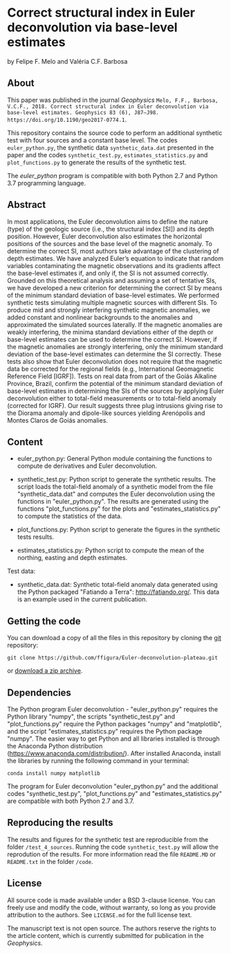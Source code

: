 # Correct structural index in Euler deconvolution via base-level estimates

by
Felipe F. Melo and Valéria C.F. Barbosa

## About

This paper was published in the journal *Geophysics* `Melo, F.F., Barbosa, V.C.F., 2018. Correct structural index in Euler deconvolution via base-level estimates. Geophysics 83 (6), J87–J98. https://doi.org/10.1190/geo2017-0774.1`.

This repository contains the source code to perform an additional synthetic test with four sources and a constant base level. The codes `euler_python.py`, the synthetic data `synthetic_data.dat` presented in the paper and the codes `synthetic_test.py`, `estimates_statistics.py` and `plot_functions.py` to generate the results of the synthetic test.

The *euler_python* program is compatible with both Python 2.7 and Python 3.7 programming language.
 
## Abstract

In most applications, the Euler deconvolution aims to define the nature (type) of the geologic source (i.e., the structural index [SI]) and its depth position. However, Euler deconvolution also estimates the horizontal positions of the sources and the base level of the magnetic anomaly. To determine the correct SI, most authors take advantage of the clustering of depth estimates. We have analyzed Euler’s equation to indicate that random variables contaminating the magnetic observations and its gradients affect the base-level estimates if, and only if, the SI is not assumed correctly. Grounded on this theoretical analysis and assuming a set of tentative SIs, we have developed a new criterion for determining the correct SI by means of the minimum standard deviation of base-level estimates. We performed synthetic tests simulating multiple magnetic sources with different SIs. To produce mid and strongly interfering synthetic magnetic anomalies, we added constant and nonlinear backgrounds to the anomalies and approximated the simulated sources laterally. If the magnetic anomalies are weakly interfering, the minima standard deviations either of the depth or base-level estimates can be used to determine the correct SI. However, if the magnetic anomalies are strongly interfering, only the minimum standard deviation of the base-level estimates can determine the SI correctly. These tests also show that Euler deconvolution does not require that the magnetic data be corrected for the regional fields (e.g., International Geomagnetic Reference Field [IGRF]). Tests on real data from part of the Goiás Alkaline Province, Brazil, confirm the potential of the minimum standard deviation of base-level estimates in determining the SIs of the sources by applying Euler deconvolution either to total-field measurements or to total-field anomaly (corrected for IGRF). Our result suggests three plug intrusions giving rise to the Diorama anomaly and dipole-like sources yielding Arenópolis and Montes Claros de Goiás anomalies.

## Content

- euler_python.py:
	General Python module containing the functions to compute de derivatives and 
	Euler deconvolution.
	
- synthetic_test.py:
	Python script to generate the synthetic results. The script loads the total-field
	anomaly of a synthetic model from the file "synthetic_data.dat" and computes the
	Euler deconvolution using the functions in "euler_python.py". The results are 
	generated using the functions "plot_functions.py" for the plots and 
	"estimates_statistics.py" to compute the statistics of the data.
	
- plot_functions.py:
	Python script to generate the figures in the synthetic tests results. 
	
- estimates_statistics.py:
	Python script to compute the mean of the northing, easting and depth estimates. 
	
Test data:

- synthetic_data.dat:
		Synthetic total-field anomaly data generated using the Python packaged
		"Fatiando a Terra": http://fatiando.org/. This data is an example used
		in the current publication.

## Getting the code

You can download a copy of all the files in this repository by cloning the
[git](https://git-scm.com/) repository:

    git clone https://github.com/ffigura/Euler-deconvolution-plateau.git

or [download a zip archive](https://github.com/ffigura/Euler-deconvolution-plateau/archive/master.zip).


## Dependencies

The Python program Euler deconvolution - "euler_python.py" requires the Python library "numpy", 
the scripts "synthetic_test.py" and "plot_functions.py" require the Python packages "numpy"
and "matplotlib", and the script "estimates_statistics.py" requires the Python package "numpy".
The easier way to get Python and all libraries installed is through the Anaconda Python 
distribution (https://www.anaconda.com/distribution/). After installed Anaconda, install the libraries 
by running the following command in your terminal:

	conda install numpy matplotlib

The program for Euler deconvolution "euler_python.py" and the additional codes "synthetic_test.py",
"plot_functions.py" and "estimates_statistics.py" are compatible with both Python 2.7 and 3.7.

## Reproducing the results

The results and figures for the synthetic test are reproducible from the folder `/test_4_sources`.
Running the code `synthetic_test.py` will allow the reprodution of the results. For more information
read the file `README.MD` or `README.txt` in the folder `/code`.


## License

All source code is made available under a BSD 3-clause license. You can freely
use and modify the code, without warranty, so long as you provide attribution
to the authors. See `LICENSE.md` for the full license text.

The manuscript text is not open source. The authors reserve the rights to the
article content, which is currently submitted for publication in the
*Geophysics*.
